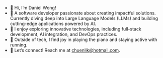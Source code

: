 - 👋 Hi, I’m Daniel Wong!
- 🌟 A software developer passionate about creating impactful solutions. Currently diving deep into Large Language Models (LLMs) and building cutting-edge applications powered by AI.
- 🚀 I enjoy exploring innovative technologies, including full-stack development, AI integration, and DevOps practices.
- 🎹 Outside of tech, I find joy in playing the piano and staying active with running.
- 💌 Let’s connect! Reach me at chuenlik@hotmail.com.

<!---
daniel1014/daniel1014 is a ✨ special ✨ repository because its `README.md` (this file) appears on your GitHub profile.
You can click the Preview link to take a look at your changes.
--->
